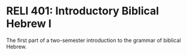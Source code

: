 # RELI 401: Introductory Biblical Hebrew I

The first part of a two-semester introduction to the grammar of biblical Hebrew.